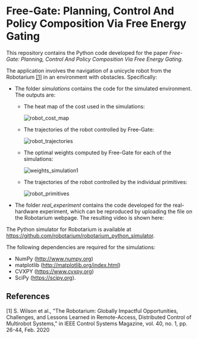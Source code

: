 # Free-Gate: Planning, Control And Policy Composition Via Free Energy Gating

This repository contains the Python code developed for the paper *Free-Gate: Planning, Control And Policy Composition Via Free Energy Gating*.

The application involves the navigation of a unicycle robot from the Robotarium [[1]](#1) in an environment with obstacles. Specifically:
* The folder *simulations* contains the code for the simulated environment. The outputs are:
  - The heat map of the cost used in the simulations:

    ![robot_cost_map](https://github.com/user-attachments/assets/e50863a9-a236-4b0c-95dd-d904ba398e22)



  - The trajectories of the robot controlled by Free-Gate:
 
    ![robot_trajectories](https://github.com/user-attachments/assets/f4554baf-fa76-4dca-b2d1-829b9053be4a)

 

  - The optimal weights computed by Free-Gate for each of the simulations:
 
    ![weights_simulation1](https://github.com/user-attachments/assets/ee0dd040-4f19-4c7e-a4b6-1f6e6310b8e5)



  - The trajectories of the robot controlled by the individual primitives:

    ![robot_primitives](https://github.com/user-attachments/assets/38ec9155-64b7-4818-a2be-c695726441d3)



* The folder *real_experiment* contains the code developed for the real-hardware experiment, which can be reproduced by uploading the file on the Robotarium webpage. The resulting video is shown here:





The Python simulator for Robotarium is available at https://github.com/robotarium/robotarium_python_simulator.

The following dependencies are required for the simulations:
- NumPy (http://www.numpy.org)
- matplotlib (http://matplotlib.org/index.html)
- CVXPY (https://www.cvxpy.org)
- SciPy (https://scipy.org).




## References
<a id="1">[1]</a> 
S. Wilson et al., "The Robotarium: Globally Impactful Opportunities, Challenges, and Lessons Learned in Remote-Access, Distributed Control of Multirobot Systems," in IEEE Control Systems Magazine, vol. 40, no. 1, pp. 26-44, Feb. 2020

